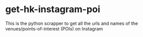 # get-hk-instagram-poi
This is the python scrapper to get all the urls and names of the venues/points-of-interest (POIs) on Instagram
